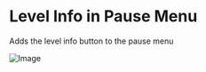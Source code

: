 # Level Info in Pause Menu

Adds the level info button to the pause menu

![Image](weebify.level_info_in_pause_menu/image.png?scale=0.9)
